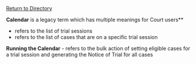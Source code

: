 [Return to Directory](./README.md)

**Calendar** is a legacy term which has multiple meanings for Court users**
* refers to the list of trial sessions
* refers to the list of cases that are on a specific trial session

**Running the Calendar** - refers to the bulk action of setting eligible cases for a trial session and generating the Notice of Trial for all cases
